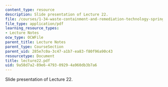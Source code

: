 ```yaml
---
content_type: resource
description: Slide presentation of Lecture 22.
file: /courses/1-34-waste-containment-and-remediation-technology-spring-2004/9a58d7a289e6479309294a960db3b7a6_lecture22.pdf
file_type: application/pdf
learning_resource_types:
- Lecture Notes
ocw_type: OCWFile
parent_title: Lecture Notes
parent_type: CourseSection
parent_uid: 285e7c0a-3c47-a1b7-ea83-f80f96a90c43
resourcetype: Document
title: lecture22.pdf
uid: 9a58d7a2-89e6-4793-0929-4a960db3b7a6
---
```

Slide presentation of Lecture 22.

